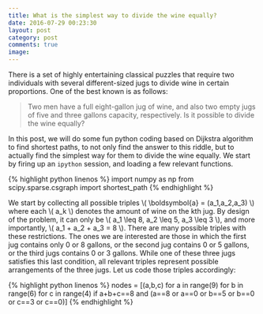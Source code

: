 ```yaml
---
title: What is the simplest way to divide the wine equally?
date: 2016-07-29 00:23:30
layout: post
category: post
comments: true
image:
---
```


There is a set of highly entertaining classical puzzles that require two individuals with several different-sized jugs to divide wine in certain proportions.  One of the best known is as follows:

> Two men have a full eight-gallon jug of wine, and also two empty jugs of five and three gallons capacity, respectively.  Is it possible to divide the wine equally?

In this post, we will do some fun python coding based on Dijkstra algorithm to find shortest paths, to not only find the answer to this riddle, but to actually find the simplest way for them to divide the wine equally.  We start by firing up an `ipython` session, and loading a few relevant functions.

{% highlight python linenos %}
import numpy as np
from scipy.sparse.csgraph import shortest_path
{% endhighlight %}

We start by collecting all possible triples <span>\\( \boldsymbol{a} = (a_1,a_2,a_3) \\)</span> where each <span>\\( a_k \\)<span> denotes the amount of wine on the kth jug.  By design of the problem, it can only be <span>\\( a_1 \leq 8, a_2 \leq 5, a_3 \leq 3 \\)</span>, and more importantly, <span>\\( a_1 + a_2 + a_3 = 8 \\)</spam>.  There are many possible triples with these restrictions.  The ones we are interested are those in which the first jug contains only 0 or 8 gallons, or the second jug contains 0 or 5 gallons, or the third jugs contains 0 or 3 gallons.  While one of these three jugs satisfies this last condition, all relevant triples represent possible arrangements of the three jugs.  Let us code those triples accordingly:

{% highlight python linenos %}
nodes = [(a,b,c) for a in range(9) for b in range(6) for c in range(4) if a+b+c==8 and (a==8 or a==0 or  b==5 or b==0 or c==3 or c==0)]
{% endhighlight %}

